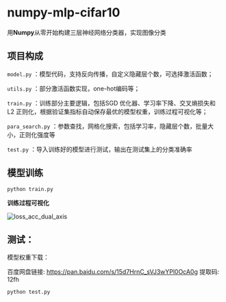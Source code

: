 # numpy-mlp-cifar10

用**Numpy**从零开始构建三层神经网络分类器，实现图像分类

## 项目构成
`model.py` ：模型代码，支持反向传播，自定义隐藏层个数，可选择激活函数；

`utils.py` ：部分激活函数实现，one-hot编码等；

`train.py` ：训练部分主要逻辑，包括SGD 优化器、学习率下降、交叉熵损失和 L2 正则化，根据验证集指标自动保存最优的模型权重，训练过程可视化等；

`para_search.py` ：参数查找，网格化搜索，包括学习率，隐藏层个数，批量大小，正则化强度等

`test.py` ：导入训练好的模型进行测试，输出在测试集上的分类准确率


## 模型训练
```
python train.py
```



**训练过程可视化**

![loss_acc_dual_axis](https://github.com/user-attachments/assets/4c119055-331e-4057-816f-00b763a3eaf2)


## 测试：
模型权重下载：

百度网盘链接: https://pan.baidu.com/s/15d7HrnC_sVJ3wYPl0OcA0g 提取码: 12fh 

```
python test.py
```




